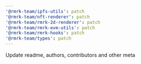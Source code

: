 ```yaml
---
'@rmrk-team/ipfs-utils': patch
'@rmrk-team/nft-renderer': patch
'@rmrk-team/rmrk-2d-renderer': patch
'@rmrk-team/rmrk-evm-utils': patch
'@rmrk-team/rmrk-hooks': patch
'@rmrk-team/types': patch
---
```


Update readme, authors, contributors and other meta
